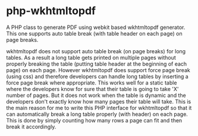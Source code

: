 php-wkhtmltopdf
===============

A PHP class to generate PDF using webkit based wkhtmltopdf generator. This one supports auto table break (with table header on each page) on page breaks.

wkhtmltopdf does not support auto table break (on page breaks) for long tables. As a result 
a long table gets printed on multiple pages without properly breaking the table (putting table 
header at the beginning of each page) on each page. However wkhtmltopdf does support force 
page break (using css) and therefore developers can handle long tables by inserting a force page 
break where appropriate. This works well for a static table where the developers know for sure 
that their table is going to take 'X' number of pages. But it does not work when the table is 
dynamic and the developers don't exactly know how many pages their table will take. This is the main 
reason for me to write this PHP interface for wkhtmltopdf so that it can automatically break a 
long table properly (with header) on each page. This is done by simply counting how many rows 
a page can fit and then break it accordingly.